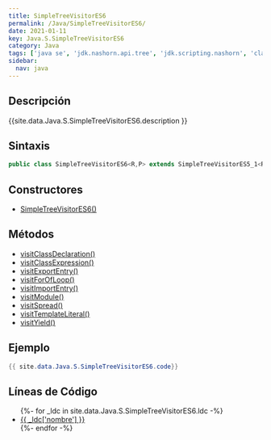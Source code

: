 ```yaml
---
title: SimpleTreeVisitorES6
permalink: /Java/SimpleTreeVisitorES6/
date: 2021-01-11
key: Java.S.SimpleTreeVisitorES6
category: Java
tags: ['java se', 'jdk.nashorn.api.tree', 'jdk.scripting.nashorn', 'clase java', 'Java 1.0']
sidebar: 
  nav: java
---
```


## Descripción
{{site.data.Java.S.SimpleTreeVisitorES6.description }}

## Sintaxis
~~~java
public class SimpleTreeVisitorES6<R,P> extends SimpleTreeVisitorES5_1<R,P>
~~~

## Constructores
* [SimpleTreeVisitorES6()](/Java/SimpleTreeVisitorES6/SimpleTreeVisitorES6/)

## Métodos
* [visitClassDeclaration()](/Java/SimpleTreeVisitorES6/visitClassDeclaration)
* [visitClassExpression()](/Java/SimpleTreeVisitorES6/visitClassExpression)
* [visitExportEntry()](/Java/SimpleTreeVisitorES6/visitExportEntry)
* [visitForOfLoop()](/Java/SimpleTreeVisitorES6/visitForOfLoop)
* [visitImportEntry()](/Java/SimpleTreeVisitorES6/visitImportEntry)
* [visitModule()](/Java/SimpleTreeVisitorES6/visitModule)
* [visitSpread()](/Java/SimpleTreeVisitorES6/visitSpread)
* [visitTemplateLiteral()](/Java/SimpleTreeVisitorES6/visitTemplateLiteral)
* [visitYield()](/Java/SimpleTreeVisitorES6/visitYield)

## Ejemplo
~~~java
{{ site.data.Java.S.SimpleTreeVisitorES6.code}}
~~~

## Líneas de Código
<ul>
{%- for _ldc in site.data.Java.S.SimpleTreeVisitorES6.ldc -%}
   <li>
       <a href="{{_ldc['url'] }}">{{ _ldc['nombre'] }}</a>
   </li>
{%- endfor -%}
</ul>
